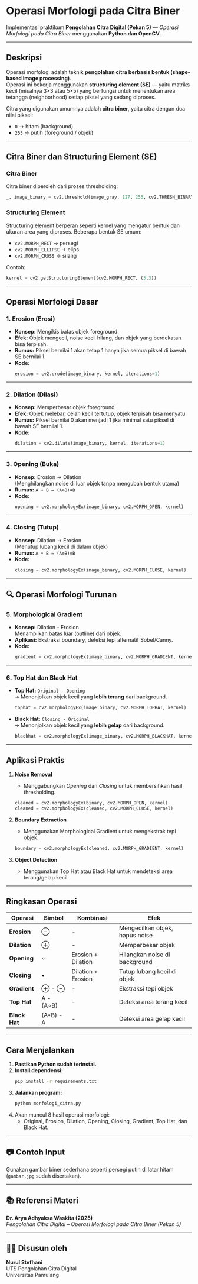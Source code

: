 # Operasi Morfologi pada Citra Biner
Implementasi praktikum **Pengolahan Citra Digital (Pekan 5)** — *Operasi Morfologi pada Citra Biner* menggunakan **Python dan OpenCV**.

---

## Deskripsi

Operasi morfologi adalah teknik **pengolahan citra berbasis bentuk (shape-based image processing)**.  
Operasi ini bekerja menggunakan **structuring element (SE)** — yaitu matriks kecil (misalnya 3×3 atau 5×5) yang berfungsi untuk menentukan area tetangga (neighborhood) setiap piksel yang sedang diproses.

Citra yang digunakan umumnya adalah **citra biner**, yaitu citra dengan dua nilai piksel:
- `0` → hitam (background)
- `255` → putih (foreground / objek)

---

## Citra Biner dan Structuring Element (SE)

### Citra Biner
Citra biner diperoleh dari proses thresholding:
```python
_, image_binary = cv2.threshold(image_gray, 127, 255, cv2.THRESH_BINARY)
```

### Structuring Element
Structuring element berperan seperti kernel yang mengatur bentuk dan ukuran area yang diproses.
Beberapa bentuk SE umum:
- `cv2.MORPH_RECT` → persegi
- `cv2.MORPH_ELLIPSE` → elips
- `cv2.MORPH_CROSS` → silang

Contoh:
```python
kernel = cv2.getStructuringElement(cv2.MORPH_RECT, (3,3))
```

---

## Operasi Morfologi Dasar

### 1. **Erosion (Erosi)**
- **Konsep:** Mengikis batas objek foreground.
- **Efek:** Objek mengecil, noise kecil hilang, dan objek yang berdekatan bisa terpisah.
- **Rumus:** Piksel bernilai 1 akan tetap 1 hanya jika semua piksel di bawah SE bernilai 1.
- **Kode:**
  ```python
  erosion = cv2.erode(image_binary, kernel, iterations=1)
  ```

---

### 2. **Dilation (Dilasi)**
- **Konsep:** Memperbesar objek foreground.
- **Efek:** Objek melebar, celah kecil tertutup, objek terpisah bisa menyatu.
- **Rumus:** Piksel bernilai 0 akan menjadi 1 jika minimal satu piksel di bawah SE bernilai 1.
- **Kode:**
  ```python
  dilation = cv2.dilate(image_binary, kernel, iterations=1)
  ```

---

### 3. **Opening (Buka)**
- **Konsep:** Erosion → Dilation  
  (Menghilangkan noise di luar objek tanpa mengubah bentuk utama)
- **Rumus:** `A ∘ B = (A⊖B)⊕B`
- **Kode:**
  ```python
  opening = cv2.morphologyEx(image_binary, cv2.MORPH_OPEN, kernel)
  ```

---

### 4. **Closing (Tutup)**
- **Konsep:** Dilation → Erosion  
  (Menutup lubang kecil di dalam objek)
- **Rumus:** `A • B = (A⊕B)⊖B`
- **Kode:**
  ```python
  closing = cv2.morphologyEx(image_binary, cv2.MORPH_CLOSE, kernel)
  ```

---

## 🔍 Operasi Morfologi Turunan

### 5. **Morphological Gradient**
- **Konsep:** Dilation - Erosion  
  Menampilkan batas luar (outline) dari objek.
- **Aplikasi:** Ekstraksi boundary, deteksi tepi alternatif Sobel/Canny.
- **Kode:**
  ```python
  gradient = cv2.morphologyEx(image_binary, cv2.MORPH_GRADIENT, kernel)
  ```

---

### 6. **Top Hat dan Black Hat**
- **Top Hat:** `Original - Opening`  
  ➜ Menonjolkan objek kecil yang **lebih terang** dari background.
  ```python
  tophat = cv2.morphologyEx(image_binary, cv2.MORPH_TOPHAT, kernel)
  ```
- **Black Hat:** `Closing - Original`  
  ➜ Menonjolkan objek kecil yang **lebih gelap** dari background.
  ```python
  blackhat = cv2.morphologyEx(image_binary, cv2.MORPH_BLACKHAT, kernel)
  ```

---

## Aplikasi Praktis

1. **Noise Removal**
   - Menggabungkan *Opening* dan *Closing* untuk membersihkan hasil thresholding.
   ```python
   cleaned = cv2.morphologyEx(binary, cv2.MORPH_OPEN, kernel)
   cleaned = cv2.morphologyEx(cleaned, cv2.MORPH_CLOSE, kernel)
   ```

2. **Boundary Extraction**
   - Menggunakan Morphological Gradient untuk mengekstrak tepi objek.
   ```python
   boundary = cv2.morphologyEx(cleaned, cv2.MORPH_GRADIENT, kernel)
   ```

3. **Object Detection**
   - Menggunakan Top Hat atau Black Hat untuk mendeteksi area terang/gelap kecil.

---

## Ringkasan Operasi

| Operasi | Simbol | Kombinasi | Efek |
|----------|--------|------------|------|
| **Erosion** | ⊖ | - | Mengecilkan objek, hapus noise |
| **Dilation** | ⊕ | - | Memperbesar objek |
| **Opening** | ∘ | Erosion + Dilation | Hilangkan noise di background |
| **Closing** | • | Dilation + Erosion | Tutup lubang kecil di objek |
| **Gradient** | ⊕ - ⊖ | - | Ekstraksi tepi objek |
| **Top Hat** | A - (A∘B) | - | Deteksi area terang kecil |
| **Black Hat** | (A•B) - A | - | Deteksi area gelap kecil |

---

## Cara Menjalankan

1. **Pastikan Python sudah terinstal.**
2. **Install dependensi:**
   ```bash
   pip install -r requirements.txt
   ```
3. **Jalankan program:**
   ```bash
   python morfologi_citra.py
   ```
4. Akan muncul 8 hasil operasi morfologi:
   - Original, Erosion, Dilation, Opening, Closing, Gradient, Top Hat, dan Black Hat.

---

## 📷 Contoh Input
Gunakan gambar biner sederhana seperti persegi putih di latar hitam (`gambar.jpg` sudah disertakan).

---

## 📚 Referensi Materi
**Dr. Arya Adhyaksa Waskita (2025)**  
_Pengolahan Citra Digital – Operasi Morfologi pada Citra Biner (Pekan 5)_

---

## 🧑‍💻 Disusun oleh
**Nurul Stefhani**  
UTS Pengolahan Citra Digital  
Universitas Pamulang


